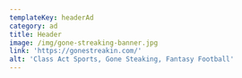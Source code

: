 ```yaml
---
templateKey: headerAd
category: ad
title: Header
image: /img/gone-streaking-banner.jpg
link: 'https://gonestreakin.com/'
alt: 'Class Act Sports, Gone Steaking, Fantasy Football'
---
```


